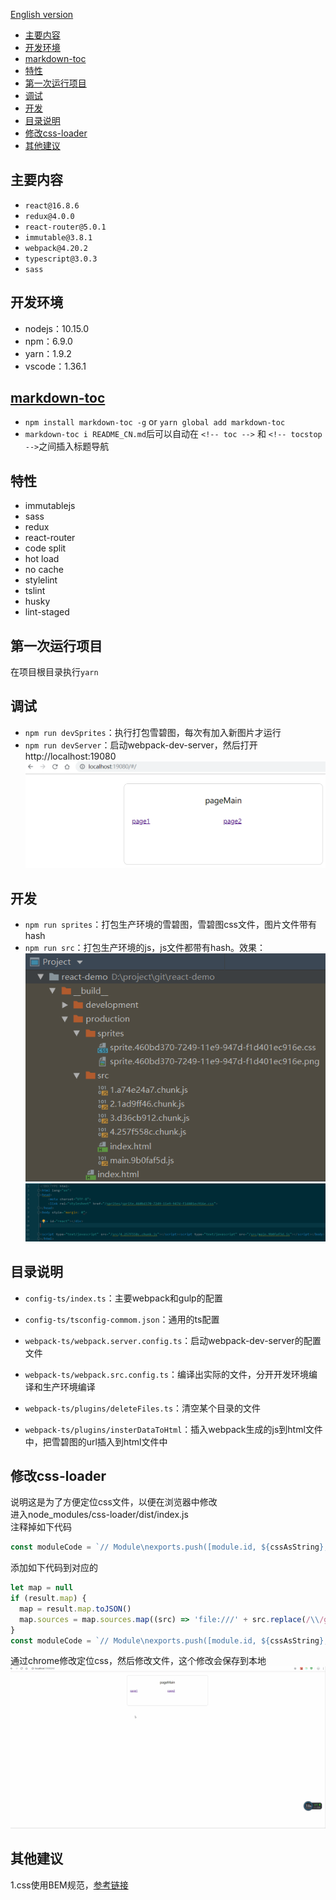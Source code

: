 
[English version](./README.md) 

<!-- toc -->
- [主要内容](#%e4%b8%bb%e8%a6%81%e5%86%85%e5%ae%b9)
- [开发环境](#%e5%bc%80%e5%8f%91%e7%8e%af%e5%a2%83)
- [markdown-toc](#markdown-toc)
- [特性](#%e7%89%b9%e6%80%a7)
- [第一次运行项目](#%e7%ac%ac%e4%b8%80%e6%ac%a1%e8%bf%90%e8%a1%8c%e9%a1%b9%e7%9b%ae)
- [调试](#%e8%b0%83%e8%af%95)
- [开发](#%e5%bc%80%e5%8f%91)
- [目录说明](#%e7%9b%ae%e5%bd%95%e8%af%b4%e6%98%8e)
- [修改css-loader](#%e4%bf%ae%e6%94%b9css-loader)
- [其他建议](#%e5%85%b6%e4%bb%96%e5%bb%ba%e8%ae%ae)
<!-- tocstop -->
 
## 主要内容
- `react@16.8.6` 
- `redux@4.0.0` 
- `react-router@5.0.1` 
- `immutable@3.8.1` 
- `webpack@4.20.2`
- `typescript@3.0.3` 
- `sass` 

## 开发环境
- nodejs：10.15.0
- npm：6.9.0
- yarn：1.9.2
- vscode：1.36.1

## [markdown-toc](https://github.com/jonschlinkert/markdown-toc)
- `npm install markdown-toc -g` or `yarn global add markdown-toc`
- `markdown-toc i README_CN.md`后可以自动在 `<!-- toc -->` 和 `<!-- tocstop -->`之间插入标题导航

## 特性
- immutablejs
- sass
- redux
- react-router
- code split
- hot load
- no cache
- stylelint
- tslint
- husky
- lint-staged

## 第一次运行项目
在项目根目录执行`yarn`

## 调试
- `npm run devSprites`：执行打包雪碧图，每次有加入新图片才运行
- `npm run devServer`：启动webpack-dev-server，然后打开 http://localhost:19080  
![](__resource__/3.png)

## 开发
- `npm run sprites`：打包生产环境的雪碧图，雪碧图css文件，图片文件带有hash
- `npm run src`：打包生产环境的js，js文件都带有hash。效果：  
![](__resource__/1.png)  
![](__resource__/2.png)

## 目录说明
- `config-ts/index.ts`：主要webpack和gulp的配置
- `config-ts/tsconfig-commom.json`：通用的ts配置

- `webpack-ts/webpack.server.config.ts`：启动webpack-dev-server的配置文件
- `webpack-ts/webpack.src.config.ts`：编译出实际的文件，分开开发环境编译和生产环境编译

- `webpack-ts/plugins/deleteFiles.ts`：清空某个目录的文件
- `webpack-ts/plugins/insterDataToHtml`：插入webpack生成的js到html文件中，把雪碧图的url插入到html文件中

## 修改css-loader
说明这是为了方便定位css文件，以便在浏览器中修改  
进入node_modules/css-loader/dist/index.js  
注释掉如下代码  
```javascript
const moduleCode = `// Module\nexports.push([module.id, ${cssAsString}, ""${result.map ? `,${result.map}` : ''}]);\n\n`;
```

添加如下代码到对应的  
```javascript
let map = null
if (result.map) {
  map = result.map.toJSON()
  map.sources = map.sources.map((src) => 'file:///' + src.replace(/\\/g,'/'))
}
const moduleCode = `// Module\nexports.push([module.id, ${cssAsString}, ""${result.map ? `,${JSON.stringify(map)}` : ''}]);\n\n`;
```

通过chrome修改定位css，然后修改文件，这个修改会保存到本地  
![](__resource__/sass.gif)

## 其他建议
1.css使用BEM规范，[参考链接](https://seesparkbox.com/foundry/bem_by_example)